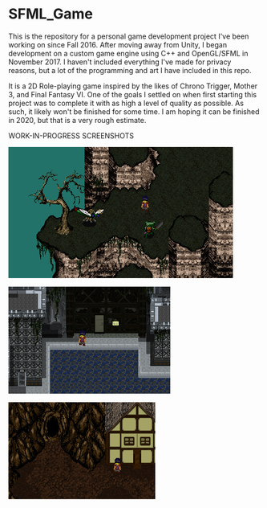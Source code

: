 # SFML_Game
This is the repository for a personal game development project I've been working on since Fall 2016. After moving away from Unity, I began development on a custom game engine using C++ and OpenGL/SFML in November 2017. I haven't included everything I've made for privacy reasons, but a lot of the programming and art I have included in this repo.

It is a 2D Role-playing game inspired by the likes of Chrono Trigger, Mother 3, and Final Fantasy VI. One of the goals I settled on when first starting this project was to complete it with as high a level of quality as possible. As such, it likely won't be finished for some time. I am hoping it can be finished in 2020, but that is a very rough estimate.

WORK-IN-PROGRESS SCREENSHOTS



![Cliffside](Screenshots/Cliffside.png?raw=true "Cliffside")

![City](Screenshots/City.png?raw=true "City")

![Village](Screenshots/MountainVillage.png?raw=true "Village")
